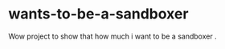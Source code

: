 wants-to-be-a-sandboxer
=======================

Wow project to show that how much i want to be a sandboxer .
